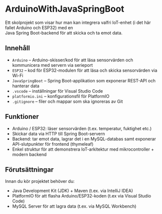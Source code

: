 # ArduinoWithJavaSpringBoot

Ett skolprojekt som visar hur man kan integrera valfri IoT-enhet (i det här fallet Arduino och ESP32) med en  
Java Spring Boot-backend för att skicka och ta emot data.

## Innehåll

- `Arduino` – Arduino-skisser/kod för att läsa sensorvärden och kommunicera med servern via serieport  
- `ESP32` – kod för ESP32-modulen för att läsa och skicka sensorvärden via Wi-Fi  
- `JavaSpringBoot` – Spring Boot-applikation som exponerar REST-API och hanterar data  
- `.vscode` – inställningar för Visual Studio Code  
- `platformio.ini` – konfigurationsfil för PlatformIO  
- `.gitignore` – filer och mappar som ska ignoreras av Git

## Funktioner

- Arduino / ESP32: läser sensorvärden (t.ex. temperatur, fuktighet etc.)  
- Skickar data via HTTP till Spring Boot-servern  
- Backend: tar emot data, lagrar det i en MySQL-databas samt exponerar API-slutpunkter för frontend (thymeleaf)  
- Enkel struktur för att demonstrera IoT-arkitektur med mikrocontroller + modern backend

## Förutsättningar

Innan du kör projektet behöver du:

- Java Development Kit (JDK) + Maven (t.ex. via IntelliJ IDEA)  
- PlatformIO för att flasha Arduino/ESP32-koden (t.ex via Visual Studio Code)
- MySQL Server för att lagra data (t.ex. via MySQL Workbench) 

